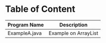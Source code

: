 # Table of Content

| Program Name  | Description          |
| ------------- | -------------------- |
| ExampleA.java | Example on ArrayList |

